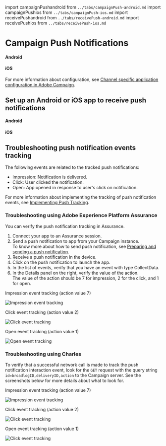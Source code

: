import campaignPushandroid from `../tabs/campaignPush-android.md`
import campaignPushios from `../tabs/campaignPush-ios.md`
import receivePushandroid from `../tabs/receivePush-android.md`
import receivePushios from `../tabs/receivePush-ios.md`

# Campaign Push Notifications

<TabsBlock orientation="horizontal" slots="heading, content" repeat="2"/>

#### Android

<campaignPushandroid/>

#### iOS

<campaignPushios/>

For more information about configuration, see [Channel specific application configuration in Adobe Campaign](https://experienceleague.adobe.com/docs/campaign-standard/using/administrating/configuring-channels/configuring-a-mobile-application.html?lang=en).

## Set up an Android or iOS app to receive push notifications

<TabsBlock orientation="horizontal" slots="heading, content" repeat="2"/>

#### Android

<receivePushandroid/>

#### iOS

<receivePushios/>

## Troubleshooting push notification events tracking

The following events are related to the tracked push notifications:

- Impression: Notification is delivered.
- Click: User clicked the notification.
- Open: App opened in response to user's click on notification.

For more information about implementing the tracking of push notification events, see [Implementing Push Tracking](https://experienceleague.adobe.com/docs/campaign-standard/using/administrating/configuring-mobile/push-tracking.html?lang=en).

### Troubleshooting using Adobe Experience Platform Assurance

You can verify the push notification tracking in Assurance.

1. Connect your app to an Assurance session.
1. Send a push notification to app from your Campaign instance.<br/>To know more about how to send push notification, see [Preparing and sending a push notification](https://experienceleague.adobe.com/docs/campaign-standard/using/communication-channels/push-notifications/preparing-and-sending-a-push-notification.html?lang=en).
1. Receive a push notification in the device.
1. Click on the push notification to launch the app.
1. In the list of events, verify that you have an event with type CollectData.
1. In the Details panel on the right, verify the value of the action.<br/>
The value of the action should be 7 for impression, 2 for the click, and 1 for open. 

Impression event tracking (action value 7)

![Impression event tracking](../images/push-notifications/push_tracking_impression.png)

Click event tracking (action value 2)

![Click event tracking](../images/push-notifications/push_tracking_click.png)

Open event tracking (action value 1)

![Open event tracking](../images/push-notifications/push_tracking_open.png)

### Troubleshooting using Charles

To verify that a successful network call is made to track the push notification interaction event, look for the `GET` request with the query string `id=broadlogID,deliveryID,action` to the Campaign server. See the screenshots below for more details about what to look for.

Impression event tracking (action value 7)

![Impression event tracking](../images/push-notifications/tracking_impression.png)

Click event tracking (action value 2)

![Click event tracking](../images/push-notifications/tracking_click.png)

Open event tracking (action value 1)

![Click event tracking](../images/push-notifications/tracking_open.png)